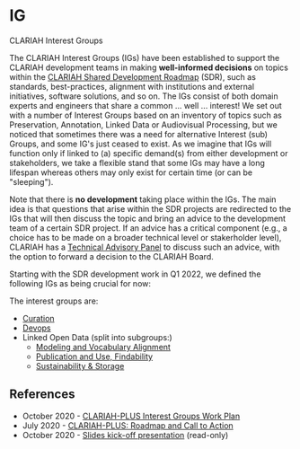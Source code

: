 # IG
CLARIAH Interest Groups

The CLARIAH Interest Groups (IGs) have been established to support the CLARIAH development teams in making **well-informed decisions** on topics within the [CLARIAH Shared Development Roadmap](https://github.com/CLARIAH/clariah-plus/tree/main/shared-development-roadmap) (SDR), such as standards, best-practices, alignment with institutions and external initiatives, software solutions, and so on. The IGs consist of both domain experts and engineers that share a common ... well ... interest! We set out with a number of Interest Groups based on an inventory of topics such as Preservation, Annotation, Linked Data or Audiovisual Processing, but we noticed that sometimes there was a need for alternative Interest (sub) Groups, and some IG's just ceased to exist. As we imagine that IGs will function only if linked to (a) specific demand(s) from either development or stakeholders, we take a flexible stand that some IGs may have a long lifespan whereas others may only exist for certain time (or can be "sleeping"). 

Note that there is **no development** taking place within the IGs. The main idea is that questions that arise within the SDR projects are redirected to the IGs that will then discuss the topic and bring an advice to the development team of a certain SDR project. If an advice has a critical component (e.g., a choice has to be made on a broader technical level or stakerholder level), CLARIAH has a [Technical Advisory Panel](https://github.com/CLARIAH/clariah-plus/tree/main/technical-committee) to discuss such an advice, with the option to forward a decision to the CLARIAH Board.

Starting with the SDR development work in Q1 2022, we defined the following IGs as being crucial for now:

<!-- In the first 4 years of CLARIAH ('CORE') researchers and engineers were united in Workpackages to garantuee perfect interaction among them, except for one work package. That particular work package was the connection between the engineers from all other WP's and tasked with the design of the overall infra-structure.-->

<!-- It showed that there is a demand for much interaction between the engineers and on a more granular level. Therefore, in the current tranch of CLARIAH ('PLUS'), we foster the cooperation of engineers and harmonization of the infrastructure through Interest Groups. --> 

<!-- This ['live' query](https://github.com/CLARIAH?q=ig&type=&language=) will always be more up to date. -->

The interest groups are:
- [Curation](https://github.com/CLARIAH/clariah-plus/tree/main/interest-groups/curation)
- [Devops](https://github.com/CLARIAH/clariah-plus/tree/main/interest-groups/devops)
- Linked Open Data (split into subgroups:)
    - [Modeling and Vocabulary Alignment](https://github.com/CLARIAH/clariah-plus/tree/main/interest-groups/vocabularies)
    - [Publication and Use, Findability](https://github.com/CLARIAH/IG-LOD-Findability)
    - [Sustainability & Storage](https://github.com/CLARIAH/clariah-plus/tree/main/interest-groups/sustainability)

<!-- - [Text processing](https://github.com/CLARIAH/IG-Text)-->
<!-- - UI/UX-->
<!-- - [Workflows](https://github.com/CLARIAH/IG-Workflows)-->
<!-- - Preservation-->
<!-- - Security & Monitoring -->
<!-- - [Annotation](https://github.com/CLARIAH/IG-Annotation) -->
<!-- - [Audiovisual processing](https://github.com/CLARIAH/IG-AVProcessing)-->


## References

* October 2020 - [CLARIAH-PLUS Interest Groups Work Plan](docs/workplan.pdf)
* July 2020 - [CLARIAH-PLUS: Roadmap and Call to Action](docs/roadmap.pdf)
* October 2020 - [Slides kick-off presentation](https://docs.google.com/presentation/d/1ywZY3b3eW_uIlFEtJb5l6QPlB50_KKeFsB-qn1rVUXc/edit#slide=id.p)
    (read-only)


